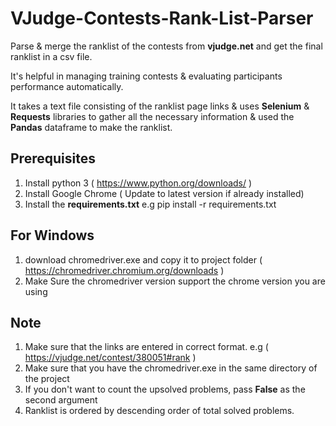 # VJudge-Contests-Rank-List-Parser
Parse & merge the ranklist of the contests from **vjudge.net** and get the final ranklist in a csv file.

It's helpful in managing training contests & evaluating participants performance automatically.

It takes a text file consisting of the ranklist page links & uses **Selenium** & **Requests** libraries to gather all the necessary information & used the **Pandas** dataframe to make the ranklist.


## Prerequisites
1. Install python 3 ( https://www.python.org/downloads/ )
2. Install Google Chrome ( Update to latest version if already installed)
3. Install the **requirements.txt** e.g pip install -r requirements.txt

## For Windows
1. download chromedriver.exe and copy it to project folder ( https://chromedriver.chromium.org/downloads )
2. Make Sure the chromedriver version support the chrome version you are using

## Note
1. Make sure that the links are entered in correct format. e.g ( https://vjudge.net/contest/380051#rank )
2. Make sure that you have the chromedriver.exe in the same directory of the project
3. If you don't want to count the upsolved problems, pass **False** as the second argument
4. Ranklist is ordered by descending order of total solved problems.

